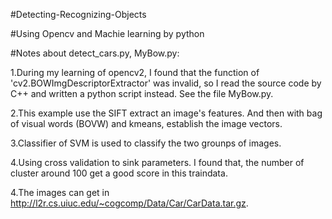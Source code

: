 #Detecting-Recognizing-Objects

#Using Opencv and Machie learning by python

#Notes about detect_cars.py, MyBow.py:

1.During my learning of opencv2, I found that the function of 'cv2.BOWImgDescriptorExtractor' was invalid, so I read the source code by C++ and written a python script instead. See the file MyBow.py.

2.This example use the SIFT extract an image's features. And then with bag of visual words (BOVW) and kmeans, establish the image vectors.

3.Classifier of SVM is used to classify the two grounps of images.

4.Using cross validation to sink parameters. I found that, the number of cluster around 100 get a good score in this traindata. 

4.The images can get in http://l2r.cs.uiuc.edu/~cogcomp/Data/Car/CarData.tar.gz.
